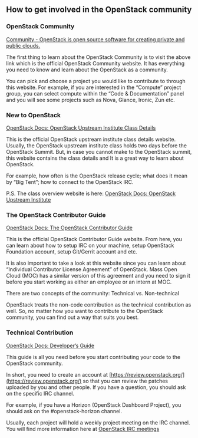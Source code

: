 ## How to get involved in the OpenStack community

### OpenStack Community
[Community - OpenStack is open source software for creating private and public clouds.](https://www.openstack.org/community)

The first thing to learn about the OpenStack Community is to visit the above link which is the official OpenStack Community website. 
It has everything you need to know and learn about the OpenStack as a community. 

You can pick and choose a project you would like to contribute to through this website. 
For example, if you are interested in the “Compute” project group, you can select compute within the “Code & Documentation” panel 
and you will see some projects such as Nova, Glance, Ironic, Zun etc. 

### New to OpenStack
[OpenStack Docs: OpenStack Upstream Institute Class Details](https://docs.openstack.org/upstream-training/upstream-details.html)

This is the official OpenStack upstream institute class details website. 
Usually, the OpenStack upstream institute class holds two days before the OpenStack Summit. 
But, in case you cannot make to the OpenStack summit, this website contains the class details and It is a great way to learn about OpenStack.

For example, how often is the OpenStack release cycle; what does it mean by “Big Tent”; how to connect to the OpenStack IRC. 

P.S. The class overview website is here: [OpenStack Docs: OpenStack Upstream Institute](https://docs.openstack.org/upstream-training/)

### The OpenStack Contributor Guide
[OpenStack Docs: The OpenStack Contributor Guide](https://docs.openstack.org/contributors/)

This is the official OpenStack Contributor Guide website. 
From here, you can learn about how to setup IRC on your machine, setup OpenStack Foundation account, setup Git/Gerrit account and etc.

It is also important to take a look at this website since you can learn about “Individual Contributor License Agreement”  of OpenStack. 
Mass Open Cloud (MOC) has a similar version of this agreement and you need to sign it before you start working as either an employee or an intern at MOC.

There are two concepts of the community: Technical vs. Non-technical

OpenStack treats the non-code contribution as the technical contribution as well. 
So, no matter how you want to contribute to the OpenStack community, you can find out a way that suits you best.

### Technical Contribution
[OpenStack Docs: Developer’s Guide](https://docs.openstack.org/infra/manual/developers.html)

This guide is all you need before you start contributing your code to the OpenStack community.

In short, you need to create an account at [https://review.openstack.org/](https://review.openstack.org/) 
so that you can review the patches uploaded by you and other people.  If you have a question, you should ask on the specific IRC channel. 

For example, if you have a Horizon (OpenStack Dashboard Project), you should ask on the #openstack-horizon channel.  

Usually, each project will hold a weekly project meeting on the IRC channel. 
You will find more information here at [OpenStack IRC meetings](http://eavesdrop.openstack.org/)
